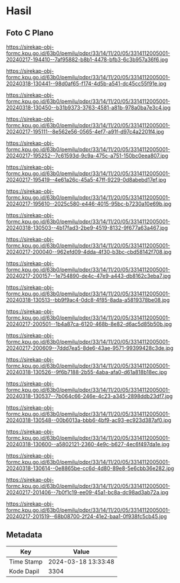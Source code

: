 # Hasil

## Foto C Plano

https://sirekap-obj-formc.kpu.go.id/63b0/pemilu/pdpr/33/14/11/20/05/3314112005001-20240217-194410--7af95882-b8b1-4478-bfb3-6c3b957a36f6.jpg

https://sirekap-obj-formc.kpu.go.id/63b0/pemilu/pdpr/33/14/11/20/05/3314112005001-20240318-130441--98d0af65-f174-4d5b-a541-dc45cc55f91e.jpg

https://sirekap-obj-formc.kpu.go.id/63b0/pemilu/pdpr/33/14/11/20/05/3314112005001-20240318-130450--b31b9373-3763-4581-a81b-978a0ba7e3c4.jpg

https://sirekap-obj-formc.kpu.go.id/63b0/pemilu/pdpr/33/14/11/20/05/3314112005001-20240217-195111--8e562e56-0565-4ef7-a91f-d97c4a2201f4.jpg

https://sirekap-obj-formc.kpu.go.id/63b0/pemilu/pdpr/33/14/11/20/05/3314112005001-20240217-195252--7c61593d-9c9a-475c-a751-150bc0eea807.jpg

https://sirekap-obj-formc.kpu.go.id/63b0/pemilu/pdpr/33/14/11/20/05/3314112005001-20240217-195419--4e61a26c-45a5-47ff-9229-0d8abebd17ef.jpg

https://sirekap-obj-formc.kpu.go.id/63b0/pemilu/pdpr/33/14/11/20/05/3314112005001-20240217-195610--2025c580-e446-4015-95bc-b7230a10e69b.jpg

https://sirekap-obj-formc.kpu.go.id/63b0/pemilu/pdpr/33/14/11/20/05/3314112005001-20240318-130503--4b17fad3-2be9-4519-8132-9f677a63a467.jpg

https://sirekap-obj-formc.kpu.go.id/63b0/pemilu/pdpr/33/14/11/20/05/3314112005001-20240217-200040--962efd09-4dda-4f30-b3bc-cbd58142f708.jpg

https://sirekap-obj-formc.kpu.go.id/63b0/pemilu/pdpr/33/14/11/20/05/3314112005001-20240217-200157--1e754890-de4c-47e9-a443-db8162c3eba7.jpg

https://sirekap-obj-formc.kpu.go.id/63b0/pemilu/pdpr/33/14/11/20/05/3314112005001-20240318-130513--bb9f9ac4-0dc8-4f85-8ada-a5819378be08.jpg

https://sirekap-obj-formc.kpu.go.id/63b0/pemilu/pdpr/33/14/11/20/05/3314112005001-20240217-200501--1b4a87ca-6120-468b-8e82-d6ac5d85b50b.jpg

https://sirekap-obj-formc.kpu.go.id/63b0/pemilu/pdpr/33/14/11/20/05/3314112005001-20240217-200609--7ddd7ea5-8de6-43ae-9571-99399428c3de.jpg

https://sirekap-obj-formc.kpu.go.id/63b0/pemilu/pdpr/33/14/11/20/05/3314112005001-20240318-130526--9f6b7188-2b55-4aba-afa0-d61a818b18ec.jpg

https://sirekap-obj-formc.kpu.go.id/63b0/pemilu/pdpr/33/14/11/20/05/3314112005001-20240318-130537--7b064c66-246e-4c23-a345-2898ddb23df7.jpg

https://sirekap-obj-formc.kpu.go.id/63b0/pemilu/pdpr/33/14/11/20/05/3314112005001-20240318-130548--00b6013a-bbb6-4bf9-ac93-ec923d387af0.jpg

https://sirekap-obj-formc.kpu.go.id/63b0/pemilu/pdpr/33/14/11/20/05/3314112005001-20240318-130600--a5802121-2360-4e9c-b627-4ec6f497da1e.jpg

https://sirekap-obj-formc.kpu.go.id/63b0/pemilu/pdpr/33/14/11/20/05/3314112005001-20240318-130614--0e8865be-cc6d-4d80-89e8-5e6cbb36e282.jpg

https://sirekap-obj-formc.kpu.go.id/63b0/pemilu/pdpr/33/14/11/20/05/3314112005001-20240217-201406--7b0f1c19-ee09-45a1-bc8a-dc98ad3ab72a.jpg

https://sirekap-obj-formc.kpu.go.id/63b0/pemilu/pdpr/33/14/11/20/05/3314112005001-20240217-201519--68b08700-2f24-41e2-baa1-0f938fc5cb45.jpg


## Metadata

| Key        | Value               |
| ---------- | ------------------- |
| Time Stamp | 2024-03-18 13:33:48 |
| Kode Dapil | 3304                |



